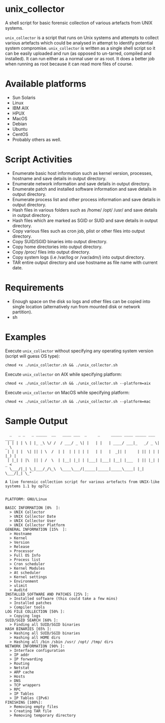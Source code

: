 # unix_collector

A shell script for basic forensic collection of various artefacts from UNIX systems.

```unix_collector``` is a script that runs on Unix systems and attempts to collect various artefacts which could be analysed in attempt to identify potential system compromise. ```unix_collector``` is written as a single shell script so it can be easily uploaded and run (as opposed to un-tarred, compiled and installed). It can run either as a normal user or as root. It does a better job when running as root because it can read more files of course.

# Available platforms

* Sun Solaris
* Linux
* IBM AIX
* HPUX
* MacOS
* Debian
* Ubuntu
* CentOS
* Probably others as well.

# Script Activities

* Enumerate basic host information such as kernel version, processes, hostname and save details in output directory.
* Enumerate network information and save details in output directory.
* Enumerate patch and installed software information and save details in output directory.
* Enumerate process list and other process information and save details in output directory.
* Hash files in various folders such as /home/ /opt/ /usr/ and save details in output directory.
* Hash files which are marked as SGID or SUID and save details in output directory.
* Copy various files such as cron job, plist or other files into output directory.
* Copy SUID/SGID binaries into output directory.
* Copy home directories into output directory.
* Copy /proc/ files into output directory.
* Copy system logs (i.e /var/log or /var/adm/) into output directory.
* TAR entire output directory and use hostname as file name with current date.

# Requirements

* Enough space on the disk so logs and other files can be copied into single location (alternatively run from mounted disk or network partition).
* sh

# Examples 

Execute ```unix_collector``` without specifying any operating system version (script will guess OS type):

```chmod +x ./unix_collector.sh && ./unix_collector.sh```

Execute ```unix_collector``` on AIX while specifying platform:

```chmod +x ./unix_collector.sh && ./unix_collector.sh --platform=aix```

Execute ```unix_collector``` on MacOS while specifying platform:

```chmod +x ./unix_collector.sh && ./unix_collector.sh --platform=mac```

# Sample Output
```
  _   _ _   _ _____  __   ____ ___  _     _     _____ ____ _____ ___  ____
 | | | | \ | |_ _\ \/ /  / ___/ _ \| |   | |   | ____/ ___|_   _/ _ \|  _ \
 | | | |  \| || | \  /  | |  | | | | |   | |   |  _|| |     | || | | | |_) |
 | |_| | |\  || | /  \  | |__| |_| | |___| |___| |__| |___  | || |_| |  _ <
  \___/|_| \_|___/_/\_\  \____\___/|_____|_____|_____\____| |_| \___/|_| \_"

A live forensic collection script for various artefacts from UNIX-like systems 1.1 by op7ic


PLATFORM: GNU/Linux

BASIC INFORMATION [0%  ]:
  > UNIX Collector
  > UNIX Collector Date
  > UNIX Collector User
  > UNIX Collector Platform
GENERAL INFORMATION [15%  ]:
  > Hostname
  > Kernel
  > Version
  > Release
  > Processor
  > Full OS Info
  > Process list
  > Cron scheduler
  > Kernel Modules
  > At scheduler
  > Kernel settings
  > Environment
  > ulimit
  > Auditd
INSTALLED SOFTWARE AND PATCHES [25% ]:
  > Installed software (this could take a few mins)
  > Installed patches
  > Compiler tools
LOG FILE COLLECTION [50% ]:
  > Copying logs
SUID/SGID SEARCH [60% ]:
  > Finding all SUID/SGID binaries
HASH BINARIES [65% ]:
  > Hashing all SUID/SGID binaries
  > Hashing all HOME dirs
  > Hashing all /bin /sbin /usr/ /opt/ /tmp/ dirs
NETWORK INFORMATION [90% ]:
  > Interface configuration
  > IP addr
  > IP forwarding
  > Routing
  > Netstat
  > ARP cache
  > Hosts
  > DNS
  > TCP wrappers
  > RPC
  > IP Tables
  > IP Tables (IPv6)
FINISHING [100%]:
  > Removing empty files
  > Creating TAR file
  > Removing temporary directory
```
